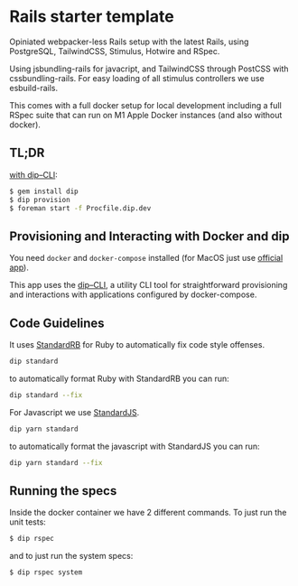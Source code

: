# Rails starter template

Opiniated webpacker-less Rails setup with the latest Rails, using PostgreSQL, TailwindCSS, Stimulus, Hotwire and RSpec.

Using jsbundling-rails for javacript, and TailwindCSS through PostCSS with cssbundling-rails. For easy loading of all stimulus controllers
we use esbuild-rails.

This comes with a full docker setup for local development including a full RSpec suite that can run on M1 Apple Docker instances (and also without docker).

## TL;DR

[with dip–CLI](https://github.com/bibendi/dip):

```sh
$ gem install dip
$ dip provision
$ foreman start -f Procfile.dip.dev
```

## Provisioning and Interacting with Docker and dip

You need `docker` and `docker-compose` installed (for MacOS just use [official app](https://docs.docker.com/engine/installation/mac/)).

This app uses the [dip–CLI](https://github.com/bibendi/dip), a utility CLI tool for straightforward provisioning and interactions with applications configured by docker-compose.

## Code Guidelines

It uses [StandardRB](https://github.com/testdouble/standard) for Ruby to automatically fix code style offenses.

```sh
dip standard
```

to automatically format Ruby with StandardRB you can run:

```sh
dip standard --fix
```

For Javascript we use [StandardJS](https://standardjs.com/).

```sh
dip yarn standard
```

to automatically format the javascript with StandardJS you can run:

```sh
dip yarn standard --fix
```

## Running the specs

Inside the docker container we have 2 different commands. To just run the unit tests:

```sh
$ dip rspec
```

and to just run the system specs:

```sh
$ dip rspec system
```
